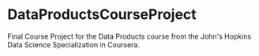 # DataProductsCourseProject
Final Course Project for the Data Products course from the John's Hopkins Data Science Specialization in Coursera.
